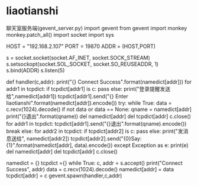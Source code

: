 # liaotianshi
聊天室服务端(gevent_server.py)
import gevent
from gevent import monkey
monkey.patch_all()
import socket
import sys


HOST = "192.168.2.107"
PORT = 19870
ADDR = (HOST,PORT)

s = socket.socket(socket.AF_INET, socket.SOCK_STREAM)
s.setsockopt(socket.SOL_SOCKET, socket.SO_REUSEADDR, 1)
s.bind(ADDR)
s.listen(5)

def handler(c,addr):
    print("{} Connect Success".format(namedict[addr]))
    for addr1 in tcpdict:
        if tcpdict[addr1] is c:
            pass
        else:
            print("登录提醒发送给",namedict[addr1])
            tcpdict[addr1].send("{} Enter liaotianshi".format(namedict[addr]).encode())
    try:
        while True:
            data = c.recv(1024).decode()
            if not data or data == None:
                qname = namedict[addr]
                print("{}退出".format(qname))
                del namedict[addr]
                del tcpdict[addr]
                c.close()
                for addr1 in tcpdict:
                    tcpdict[addr1].send("{}退出".format(qname).encode())
                break
            else:
                for addr2 in tcpdict:
                    if tcpdict[addr2] is c:
                        pass
                    else:
                        print("发消息送给", namedict[addr2])
                        tcpdict[addr2].send("{0}Say:{1}".format(namedict[addr], data).encode())
    except Exception as e:
        print(e)
        del namedict[addr]
        del tcpdict[addr]
        c.close()

namedict = {}
tcpdict ={}
while True:
    c, addr = s.accept()
    print("Connect Success", addr)
    data = c.recv(1024).decode()
    namedict[addr] = data
    tcpdict[addr] = c
    gevent.spawn(handler,c,addr)
